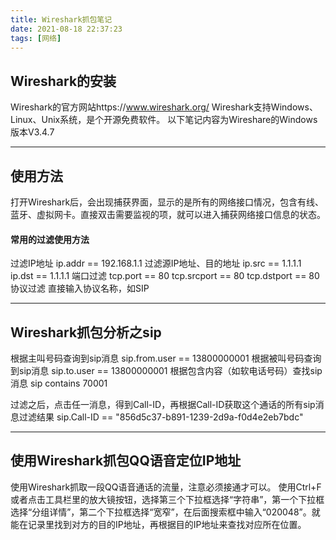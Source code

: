 ```yaml
---
title: Wireshark抓包笔记
date: 2021-08-18 22:37:23
tags: [网络]
---
```


## Wireshark的安装
Wireshark的官方网站https://www.wireshark.org/
Wireshark支持Windows、Linux、Unix系统，是个开源免费软件。
以下笔记内容为Wireshare的Windows版本V3.4.7

---

## 使用方法
打开Wireshark后，会出现捕获界面，显示的是所有的网络接口情况，包含有线、蓝牙、虚拟网卡。直接双击需要监视的项，就可以进入捕获网络接口信息的状态。
<!--more-->	
#### 常用的过滤使用方法
过滤IP地址
ip.addr == 192.168.1.1
过滤源IP地址、目的地址
ip.src == 1.1.1.1
ip.dst == 1.1.1.1
端口过滤
tcp.port == 80
tcp.srcport == 80
tcp.dstport == 80
协议过滤
直接输入协议名称，如SIP

---

## Wireshark抓包分析之sip
根据主叫号码查询到sip消息
sip.from.user == 13800000001
根据被叫号码查询到sip消息
sip.to.user == 13800000001
根据包含内容（如软电话号码）查找sip消息
sip contains 70001

过滤之后，点击任一消息，得到Call-ID，再根据Call-ID获取这个通话的所有sip消息过滤结果
sip.Call-ID == "856d5c37-b891-1239-2d9a-f0d4e2eb7bdc"

---

## 使用Wireshark抓包QQ语音定位IP地址
使用Wireshark抓取一段QQ语音通话的流量，注意必须接通才可以。
使用Ctrl+F或者点击工具栏里的放大镜按钮，选择第三个下拉框选择“字符串”，第一个下拉框选择“分组详情”，第二个下拉框选择“宽窄”，在后面搜索框中输入“020048”。就能在记录里找到对方的目的IP地址，再根据目的IP地址来查找对应所在位置。